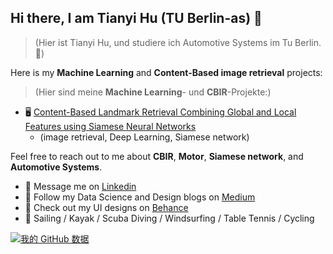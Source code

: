 ## Hi there, I am Tianyi Hu (TU Berlin-as) 👋 

> (Hier ist Tianyi Hu, und studiere ich Automotive Systems im Tu Berlin.👋)

Here is my **Machine Learning** and **Content-Based image retrieval** projects:  
> (Hier sind meine **Machine Learning**- und **CBIR**-Projekte:)

* 🖥️ [Content-Based Landmark Retrieval Combining Global and Local Features using Siamese Neural Networks](https://github.com/yuanbit/FinBERT-QA)
  - (image retrieval, Deep Learning, Siamese network)

Feel free to reach out to me about **CBIR**, **Motor**, **Siamese network**, and **Automotive Systems**.

- 💬 Message me on [Linkedin](https://www.linkedin.com/in/tianyi-hu-167845221/)
- 📝 Follow my Data Science and Design blogs on [Medium](https://yuanb.medium.com)
- 🎨 Check out my UI designs on [Behance](https://www.behance.net/yuanb)
- 🏃 Sailing / Kayak / Scuba Diving / Windsurfing / Table Tennis / Cycling


[![我的 GitHub 数据](https://github-readme-stats.vercel.app/api?username=Tianyihu212)]()
